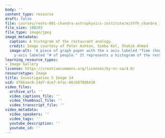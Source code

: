 ```yaml
---
body: ''
content_type: resource
draft: false
file: courses/reshs-001-chandra-astrophysics-institute/mithfh_chandra_inv5_restim.jpg
file_size: 188203
file_type: image/jpeg
image_metadata:
  caption: A histogram of the restaurant analogy.
  credit: Image courtesy of Peter Ashton, Simba Kol, Shakib Ahmed
  image-alt: 'A piece of graph paper with the x axis labeled "Time (hours)" and the
    y-axis labeled "# of people." It represents a histogram of the restaurant analogy. '
learning_resource_types:
- Image Gallery
license: https://creativecommons.org/licenses/by-nc-sa/4.0/
resourcetype: Image
title: Investigation 5 Image 14
uid: d766aac0-24d7-4ce7-bfac-66cb87806438
video_files:
  archive_url: ''
  video_captions_file: ''
  video_thumbnail_file: ''
  video_transcript_file: ''
video_metadata:
  video_speakers: ''
  video_tags: ''
  youtube_description: ''
  youtube_id: ''
---
```

